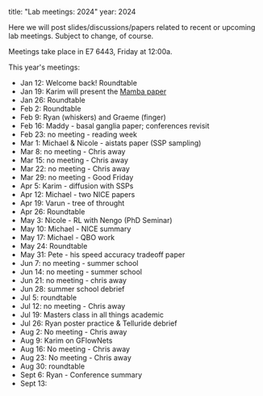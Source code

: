 title: "Lab meetings: 2024"
year: 2024

Here we will post slides/discussions/papers related to recent or upcoming lab meetings. Subject to change, of course.

Meetings take place in E7 6443, Friday at 12:00a.

This year's meetings:

* Jan 12: Welcome back! Roundtable
* Jan 19: Karim will present the [Mamba paper](https://arxiv.org/abs/2312.00752)
* Jan 26: Roundtable
* Feb 2: Roundtable
* Feb 9: Ryan (whiskers) and Graeme (finger)
* Feb 16: Maddy - basal ganglia paper; conferences revisit 
* Feb 23: no meeting - reading week
* Mar 1: Michael & Nicole - aistats paper (SSP sampling) 
* Mar 8: no meeting - Chris away
* Mar 15: no meeting - Chris away
* Mar 22: no meeting - Chris away
* Mar 29: no meeting - Good Friday
* Apr 5: Karim - diffusion with SSPs
* Apr 12: Michael - two NICE papers
* Apr 19: Varun - tree of throught
* Apr 26: Roundtable
* May 3: Nicole - RL with Nengo (PhD Seminar)
* May 10: Michael - NICE summary
* May 17: Michael - QBO work
* May 24: Roundtable
* May 31: Pete - his speed accuracy tradeoff paper
* Jun 7: no meeting - summer school
* Jun 14: no meeting - summer school
* Jun 21: no meeting - chris away
* Jun 28: summer school debrief
* Jul 5: roundtable
* Jul 12: no meeting - Chris away
* Jul 19: Masters class in all things academic
* Jul 26: Ryan poster practice & Telluride debrief
* Aug 2: No meeting - Chris away
* Aug 9: Karim on GFlowNets
* Aug 16: No meeting - Chris away
* Aug 23: No meeting - Chris away
* Aug 30: roundtable
* Sept 6: Ryan - Conference summary
* Sept 13: 
